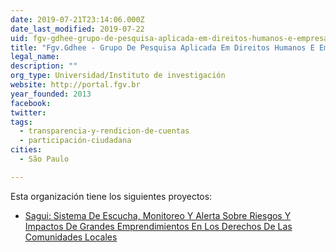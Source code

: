 ```yaml
---
date: 2019-07-21T23:14:06.000Z
date_last_modified: 2019-07-22
uid: fgv-gdhee-grupo-de-pesquisa-aplicada-em-direitos-humanos-e-empresas-da-fundacão-getulio-vargas
title: "Fgv.Gdhee - Grupo De Pesquisa Aplicada Em Direitos Humanos E Empresas Da Fundação Getulio Vargas"
legal_name: 
description: ""
org_type: Universidad/Instituto de investigación
website: http://portal.fgv.br
year_founded: 2013
facebook: 
twitter: 
tags:
  - transparencia-y-rendicion-de-cuentas
  - participación-ciudadana
cities: 
  - São Paulo

---
```


Esta organización tiene los siguientes proyectos:

- [Sagui: Sistema De Escucha, Monitoreo Y Alerta Sobre Riesgos Y Impactos De Grandes Emprendimientos En Los Derechos De Las Comunidades Locales](/proyectos/sagui-sistema-de-escucha-monitoreo-y-alerta-sobre-riesgos-y-impactos-de-grandes-emprendimientos-en-los-derechos-de-las-comunidades-locales)
